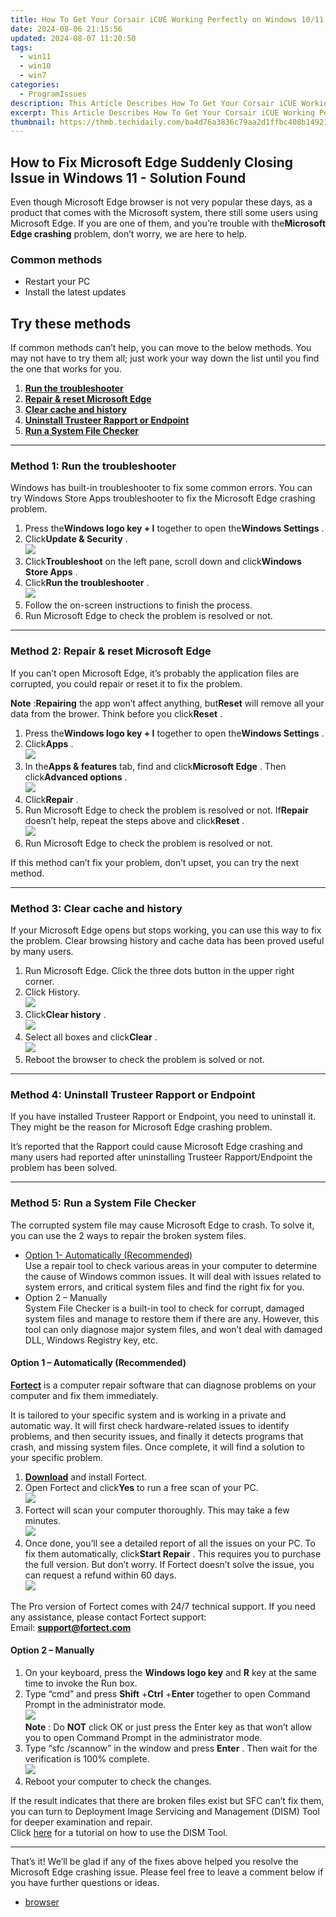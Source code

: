 ```yaml
---
title: How To Get Your Corsair iCUE Working Perfectly on Windows 10/11 Machines
date: 2024-08-06 21:15:56
updated: 2024-08-07 11:20:50
tags:
  - win11
  - win10
  - win7
categories:
  - ProgramIssues
description: This Article Describes How To Get Your Corsair iCUE Working Perfectly on Windows 10/11 Machines
excerpt: This Article Describes How To Get Your Corsair iCUE Working Perfectly on Windows 10/11 Machines
thumbnail: https://thmb.techidaily.com/ba4d76a3836c79aa2d1ffbc408b14921a58fa2b19ac7a8b8eb3ad2286e02cfeb.jpg
---
```


## How to Fix Microsoft Edge Suddenly Closing Issue in Windows 11 - Solution Found

Even though Microsoft Edge browser is not very popular these days, as a product that comes with the Microsoft system, there still some users using Microsoft Edge. If you are one of them, and you’re trouble with the**Microsoft Edge crashing** problem, don’t worry, we are here to help.

### Common methods

* Restart your PC
* Install the latest updates

## Try these methods

 If common methods can’t help, you can move to the below methods. You may not have to try them all; just work your way down the list until you find the one that works for you.

1. [**Run the troubleshooter**](https://tools.techidaily.com/drivereasy/download/)
2. [**Repair & reset Microsoft Edge**](https://tools.techidaily.com/drivereasy/download/)
3. [**Clear cache and history**](https://tools.techidaily.com/drivereasy/download/)
4. [**Uninstall Trusteer Rapport or Endpoint**](https://tools.techidaily.com/drivereasy/download/)
5. [**Run a System File Checker**](https://tools.techidaily.com/drivereasy/download/)

---

### Method 1: Run the troubleshooter

 Windows has built-in troubleshooter to fix some common errors. You can try Windows Store Apps troubleshooter to fix the Microsoft Edge crashing problem.

1. Press the**Windows logo key + I** together to open the**Windows Settings** .
2. Click**Update & Security** .  
![](https://images.drivereasy.com/wp-content/uploads/2019/09/troubleshoot.jpg)
3. Click**Troubleshoot** on the left pane, scroll down and click**Windows Store Apps** .
4. Click**Run the troubleshooter** .  
![](https://images.drivereasy.com/wp-content/uploads/2019/09/windows-store-app.jpg)
5. Follow the on-screen instructions to finish the process.
6. Run Microsoft Edge to check the problem is resolved or not.

---

### Method 2: Repair & reset Microsoft Edge

 If you can’t open Microsoft Edge, it’s probably the application files are corrupted, you could repair or reset it to fix the problem.

**Note** :**Repairing** the app won’t affect anything, but**Reset** will remove all your data from the brower. Think before you click**Reset** .

1. Press the**Windows logo key + I** together to open the**Windows Settings** .
2. Click**Apps** .  
![](https://images.drivereasy.com/wp-content/uploads/2019/09/app2.jpg)
3. In the**Apps & features** tab, find and click**Microsoft Edge** . Then click**Advanced options** .  
![](https://images.drivereasy.com/wp-content/uploads/2019/09/app.jpg)
4. Click**Repair** .
5. Run Microsoft Edge to check the problem is resolved or not. If**Repair** doesn’t help, repeat the steps above and click**Reset** .  
![](https://images.drivereasy.com/wp-content/uploads/2019/09/app1.jpg)
6. Run Microsoft Edge to check the problem is resolved or not.

 If this method can’t fix your problem, don’t upset, you can try the next method.

---

### Method 3: Clear cache and history

 If your Microsoft Edge opens but stops working, you can use this way to fix the problem. Clear browsing history and cache data has been proved useful by many users.

1. Run Microsoft Edge. Click the three dots button in the upper right corner.
2. Click History.  
![](https://images.drivereasy.com/wp-content/uploads/2019/09/history.jpg)
3. Click**Clear history** .  
![](https://images.drivereasy.com/wp-content/uploads/2019/09/history1.jpg)
4. Select all boxes and click**Clear** .  
![](https://images.drivereasy.com/wp-content/uploads/2019/09/history2.jpg)
5. Reboot the browser to check the problem is solved or not.

---

### Method 4: Uninstall Trusteer Rapport or Endpoint

 If you have installed Trusteer Rapport or Endpoint, you need to uninstall it. They might be the reason for Microsoft Edge crashing problem.

 It’s reported that the Rapport could cause Microsoft Edge crashing and many users had reported after uninstalling Trusteer Rapport/Endpoint the problem has been solved.

---

### Method 5: Run a System File Checker

 The corrupted system file may cause Microsoft Edge to crash. To solve it, you can use the 2 ways to repair the broken system files.

* [Option 1- Automatically (Recommended)](https://www.drivereasy.com/knowledge/solved-microsoft-edge-crashing-problem-on-windows-10/#reimage)  
 Use a repair tool to check various areas in your computer to determine the cause of Windows common issues. It will deal with issues related to system errors, and critical system files and find the right fix for you.
* Option 2 – Manually  
 System File Checker is a built-in tool to check for corrupt, damaged system files and manage to restore them if there are any. However, this tool can only diagnose major system files, and won’t deal with damaged DLL, Windows Registry key, etc.

#### Option 1 – Automatically (Recommended)

**[Fortect](https://tools.techidaily.com/drivereasy/download/)**  is a computer repair software that can diagnose problems on your computer and fix them immediately.

 It is tailored to your specific system and is working in a private and automatic way. It will first check hardware-related issues to identify problems, and then security issues, and finally it detects programs that crash, and missing system files. Once complete, it will find a solution to your specific problem.

1. **[Download](https://tools.techidaily.com/drivereasy/download/)**  and install Fortect.
2. Open Fortect and click**Yes** to run a free scan of your PC.  
![](https://images.drivereasy.com/wp-content/uploads/2022/01/fortect-1.jpg)
3. Fortect will scan your computer thoroughly. This may take a few minutes.  
![](https://images.drivereasy.com/wp-content/uploads/2022/01/fortect-2.jpg)
4. Once done, you’ll see a detailed report of all the issues on your PC. To fix them automatically, click**Start Repair** . This requires you to purchase the full version. But don’t worry. If Fortect doesn’t solve the issue, you can request a refund within 60 days.  
![](https://images.drivereasy.com/wp-content/uploads/2022/01/fortect-3.jpg)

 The Pro version of Fortect comes with 24/7 technical support. If you need any assistance, please contact Fortect support:  
 Email: **<support@fortect.com>**

#### Option 2 – Manually

1. On your keyboard, press the **Windows logo key** and **R** key at the same time to invoke the Run box.
2. Type “cmd” and press **Shift** +**Ctrl** +**Enter** together to open Command Prompt in the administrator mode.  
![](https://images.drivereasy.com/wp-content/uploads/2019/07/command-prompt-1.jpg)  
**Note** : Do **NOT** click OK or just press the Enter key as that won’t allow you to open Command Prompt in the administrator mode.
3. Type “sfc /scannow” in the window and press **Enter** . Then wait for the verification is 100% complete.  
![](https://images.drivereasy.com/wp-content/uploads/2019/04/Snap4.jpg)
4. Reboot your computer to check the changes.

 If the result indicates that there are broken files exist but SFC can’t fix them, you can turn to Deployment Image Servicing and Management (DISM) Tool for deeper examination and repair.  
 Click [here](https://tools.techidaily.com/drivereasy/download/) for a tutorial on how to use the DISM Tool.

---

 That’s it! We’ll be glad if any of the fixes above helped you resolve the Microsoft Edge crashing issue. Please feel free to leave a comment below if you have further questions or ideas.

* [browser](https://tools.techidaily.com/drivereasy/download/)

<ins class="adsbygoogle"
     style="display:block"
     data-ad-format="autorelaxed"
     data-ad-client="ca-pub-7571918770474297"
     data-ad-slot="1223367746"></ins>



<ins class="adsbygoogle"
     style="display:block"
     data-ad-client="ca-pub-7571918770474297"
     data-ad-slot="8358498916"
     data-ad-format="auto"
     data-full-width-responsive="true"></ins>
